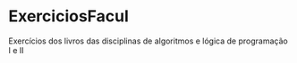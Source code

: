 # ExerciciosFacul
Exercícios dos livros das disciplinas de algoritmos e lógica de programação I e II

